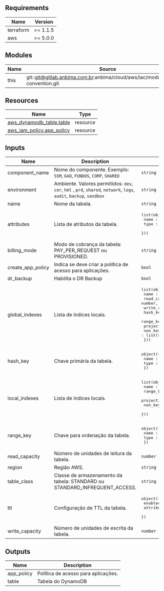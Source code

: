<!-- BEGIN_TF_DOCS -->
## Requirements

| Name | Version |
|------|---------|
| terraform | >= 1.1.5 |
| aws | >= 5.0.0 |

## Modules

| Name | Source | Version |
|------|--------|---------|
| this | git::git@gitlab.anbima.com.br:anbima/cloud/aws/iac/modules/naming-convention.git | main |

## Resources

| Name | Type |
|------|------|
| [aws_dynamodb_table.table](https://registry.terraform.io/providers/hashicorp/aws/latest/docs/resources/dynamodb_table) | resource |
| [aws_iam_policy.app_policy](https://registry.terraform.io/providers/hashicorp/aws/latest/docs/resources/iam_policy) | resource |

## Inputs

| Name | Description | Type | Default | Required |
|------|-------------|------|---------|:--------:|
| component\_name | Nome do componente. Exemplo: `SSM`, `GAO`, `FUNDOS`, `CORP`, `SHARED` | `string` | n/a | yes |
| environment | Ambiente. Valores permitidos: `dev`, `cer`, `hml` , `prd`, `shared`, `network`, `logs`, `audit`, `backup`, `sandbox` | `string` | n/a | yes |
| name | Nome da tabela. | `string` | n/a | yes |
| attributes | Lista de atributos da tabela. | <pre>list(object({<br>    name : string,<br>    type : string<br>  }))</pre> | `[]` | no |
| billing\_mode | Modo de cobrança da tabela: PAY\_PER\_REQUEST ou PROVISIONED. | `string` | `"PAY_PER_REQUEST"` | no |
| create\_app\_policy | Indica se deve criar a política de acesso para aplicações. | `bool` | `false` | no |
| dr\_backup | Habilita o DR Backup | `bool` | `false` | no |
| global\_indexes | Lista de índices locais. | <pre>list(object({<br>    name : string,<br>    read_capacity : number,<br>    write_capacity : number,<br>    hash_key : string,<br>    range_key : string,<br>    projection_type : string,<br>    non_key_attributes : list(string)<br>  }))</pre> | `[]` | no |
| hash\_key | Chave primária da tabela. | <pre>object({<br>    name : string,<br>    type : string<br>  })</pre> | <pre>{<br>  "name": "ID",<br>  "type": "N"<br>}</pre> | no |
| local\_indexes | Lista de índices locais. | <pre>list(object({<br>    name : string,<br>    range_key : string,<br>    projection_type : string,<br>    non_key_attributes : list(string)<br>  }))</pre> | `[]` | no |
| range\_key | Chave para ordenação da tabela. | <pre>object({<br>    name : string,<br>    type : string<br>  })</pre> | `null` | no |
| read\_capacity | Número de unidades de leitura da tabela. | `number` | `null` | no |
| region | Região AWS. | `string` | `"us-east-1"` | no |
| table\_class | Classe de armazenamento da tabela: STANDARD ou STANDARD\_INFREQUENT\_ACCESS. | `string` | `"STANDARD"` | no |
| ttl | Configuração de TTL da tabela. | <pre>object({<br>    enabled : bool,<br>    attribute : string<br>  })</pre> | <pre>{<br>  "attribute": "ttl",<br>  "enabled": false<br>}</pre> | no |
| write\_capacity | Número de unidades de escrita da tabela. | `number` | `null` | no |

## Outputs

| Name | Description |
|------|-------------|
| app\_policy | Política de acesso para aplicações. |
| table | Tabela do DynamoDB |
<!-- END_TF_DOCS -->